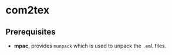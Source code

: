 # com2tex

## Prerequisites
* **mpac**, provides `munpack` which is used to unpack the `.eml` files.
